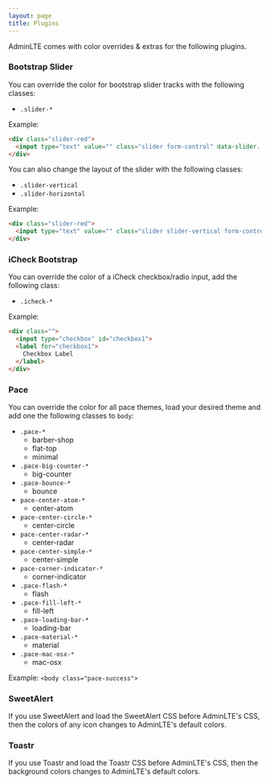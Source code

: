 ```yaml
---
layout: page
title: Plugins
---
```

AdminLTE comes with color overrides & extras for the following plugins.

### Bootstrap Slider

You can override the color for bootstrap slider tracks with the following classes:

- `.slider-*`

Example:

```html
<div class="slider-red">
  <input type="text" value="" class="slider form-control" data-slider...>
</div>
```

You can also change the layout of the slider with the following classes:

- `.slider-vertical`
- `.slider-horizontal`

Example:

```html
<div class="slider-red">
  <input type="text" value="" class="slider slider-vertical form-control" data-slider...>
</div>
```


### iCheck Bootstrap

You can override the color of a iCheck checkbox/radio input, add the following class:

- `.icheck-*`

Example:

```html
<div class="">
  <input type="checkbox" id="checkbox1">
  <label for="checkbox1">
    Checkbox Label
  </label>
</div>
```


### Pace

You can override the color for all pace themes, load your desired theme and add one the following classes to `body`:

- `.pace-*`
  - barber-shop
  - flat-top
  - minimal
- `.pace-big-counter-*`
  - big-counter
- `.pace-bounce-*`
  - bounce
- `pace-center-atom-*`
  - center-atom
- `pace-center-circle-*`
  - center-circle
- `pace-center-radar-*`
  - center-radar
- `pace-center-simple-*`
  - center-simple
- `pace-corner-indicator-*`
  - corner-indicator
- `.pace-flash-*`
  - flash
- `.pace-fill-left-*`
  - fill-left
- `.pace-loading-bar-*`
  - loading-bar
- `.pace-material-*`
  - material
- `.pace-mac-osx-*`
  - mac-osx

Example: `<body class="pace-success">`


### SweetAlert

If you use SweetAlert and load the SweetAlert CSS before AdminLTE's CSS, then the colors of any icon changes to AdminLTE's default colors.


### Toastr

If you use Toastr and load the Toastr CSS before AdminLTE's CSS, then the background colors changes to AdminLTE's default colors.
